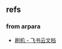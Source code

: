

## refs



### from arpara

- [‍⁢⁡​‍‌⁣⁡‬‍‍⁢‍​⁣⁣‬⁡​⁤‌⁡​⁣‌​‍‬​⁣‍‍​​⁤‍​⁤⁢⁤刷机 - 飞书云文档](https://arpara2021.feishu.cn/wiki/wikcnG1p2sEJJdjUS4QaJYeOMub)